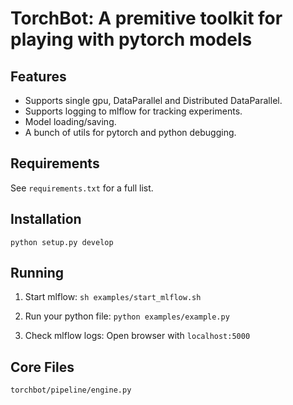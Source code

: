 # TorchBot: A premitive toolkit for playing with pytorch models

## Features
- Supports single gpu, DataParallel and Distributed DataParallel.
- Supports logging to mlflow for tracking experiments.
- Model loading/saving.
- A bunch of utils for pytorch and python debugging.

## Requirements
See `requirements.txt` for a full list.

## Installation
 `python setup.py develop`


## Running

1. Start mlflow:
`sh examples/start_mlflow.sh`

2. Run your python file:
`python examples/example.py`


3. Check mlflow logs:
Open browser with `localhost:5000`


## Core Files
`torchbot/pipeline/engine.py`